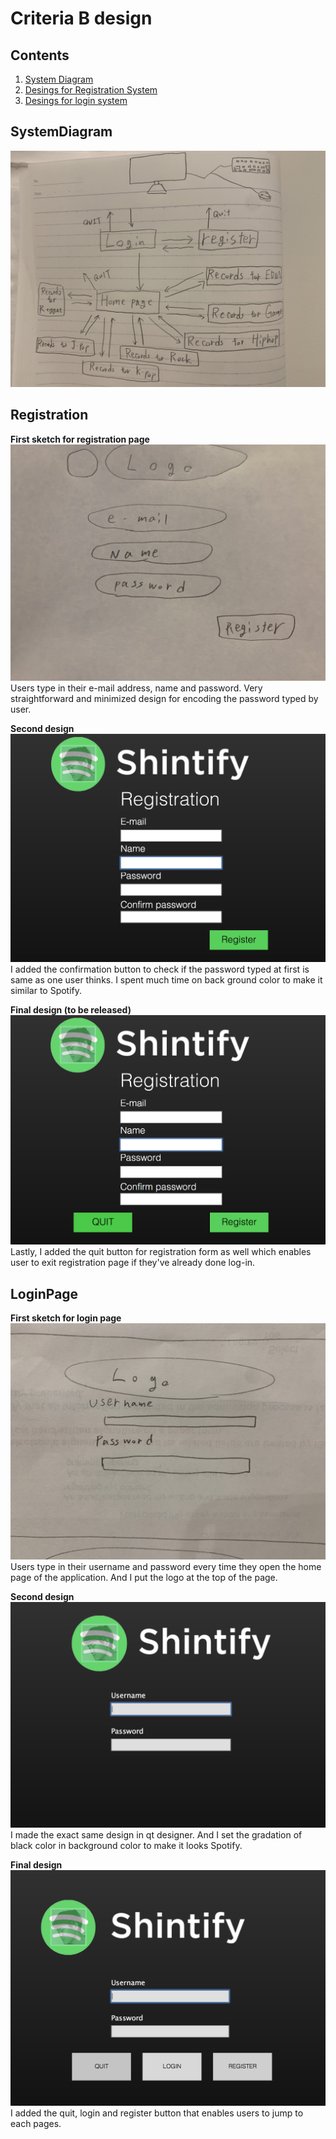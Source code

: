 # Criteria B design #

Contents
--------------
1. [System Diagram](#systemdiagram)
1. [Desings for Registration System](#registration)
1. [Desings for login system](#loginpage)


SystemDiagram
--------------
![systemdiagram](IMG_2303.JPG)

 Registration 
 ----------------------------
**First sketch for registration page**
![registration](IMG_2287.JPG)
Users type in their e-mail address, name and password. Very straightforward and minimized design for encoding the password typed by user.

**Second design**
![newrergi](regi.jPG)
I added the confirmation button to check if the password typed at first is same as one user thinks.
I spent much time on back ground color to make it similar to Spotify.

**Final design (to be released)**
![regifinal](reginew.JPG)
Lastly, I added the quit button for registration form as well which enables user to exit registration page if they've already done log-in.

LoginPage
------------
**First sketch for login page**
![login](Loginpage.JPG)
Users type in their username and password every time they open the home page of the application. And I put the logo at the top of the page.

**Second design**
![loginqt](loginqt.JPG)
I made the exact same design in qt designer. And I set the gradation of black color in background color to make it looks Spotify. 

**Final design**
![loginqtnew](loginqtnew.JPG)
I added the quit, login and register button that enables users to jump to each pages.
